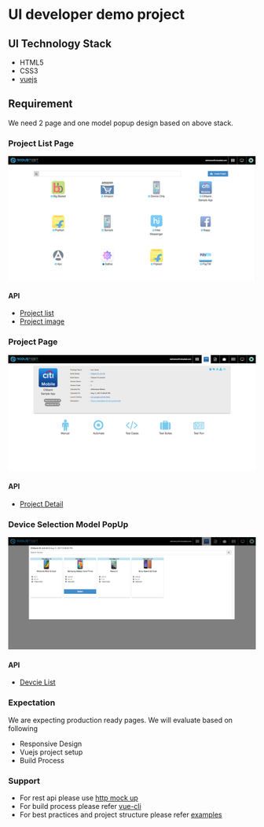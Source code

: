 # UI developer demo project 

## UI Technology Stack

- HTML5
- CSS3
- [vuejs](https://vuejs.org)


## Requirement 
We need 2 page and one model popup design based on above stack. 

### Project List Page 
![](https://raw.githubusercontent.com/izinga/UI_DEMO/master/screenshot/project_list.png)

#### API
- [Project list](https://raw.githubusercontent.com/izinga/UI_DEMO/master/json/project_list.json)
- [Project image](https://raw.githubusercontent.com/izinga/UI_DEMO/master/json/project_image.json)

### Project  Page 
![](https://raw.githubusercontent.com/izinga/UI_DEMO/master/screenshot/project_detail.png)

#### API
- [Project Detail](https://raw.githubusercontent.com/izinga/UI_DEMO/master/json/project_detail.json)

### Device Selection Model PopUp
![](https://raw.githubusercontent.com/izinga/UI_DEMO/master/screenshot/device_select.png)

#### API
- [Devcie List](https://raw.githubusercontent.com/izinga/UI_DEMO/master/json/device_list.json)

### Expectation 
We are expecting production ready pages. We will evaluate based on following 
- Responsive Design 
- Vuejs project setup 
- Build Process 

### Support 
- For rest api please use [http mock up](http://matthiashager.com/blog/mocking-http-requests-with-vuejs) 
- For build process please refer [vue-cli](https://github.com/vuejs/vue-cli)
- For best practices and project structure please refer [examples](https://vuejs.org/v2/examples/)


